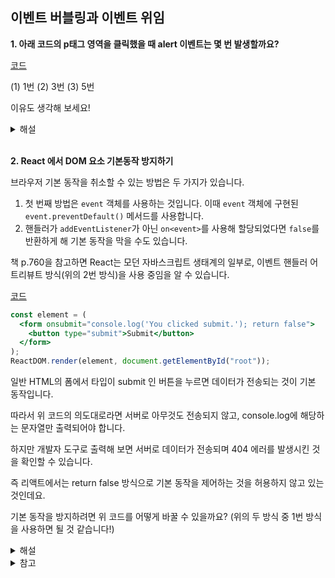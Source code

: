 ## 이벤트 버블링과 이벤트 위임

**1. 아래 코드의 p태그 영역을 클릭했을 때 alert 이벤트는 몇 번 발생할까요?**

[코드](https://codepen.io/gywn-dev/pen/jOxwjdZ)

(1) 1번 (2) 3번 (3) 5번

이유도 생각해 보세요!

<details>
<summary> 해설 </summary>

1. 이벤트 캡처링에 따라 document 객체에서부터 p태그까지 이벤트 객체가 전파됩니다. <u>이 때, 이벤트 핸들러 어트리뷰트 방식으로 등록했으므로 핸들러가 캐치하지 못해서 alert문이 작동하지는 않습니다.</u>
2. `<p>` 에 할당된 `onclick` 핸들러가 동작합니다.
3. 바깥의 `<div>` 에 할당된 핸들러가 동작합니다.
4. 그 바깥의 `<form>` 에 할당된 핸들러가 동작합니다.
5. `document` 객체를 만날 때까지, 각 요소에 할당된 `onclick` 핸들러가 동작합니다.

alert의 내부 코드를 `eventPhase` 를 출력하도록 바꾸면 이를 확인해볼 수 있습니다.(p.773)

</details>

<br/>

**2. React 에서 DOM 요소 기본동작 방지하기**

브라우저 기본 동작을 취소할 수 있는 방법은 두 가지가 있습니다.

1. 첫 번째 방법은 `event` 객체를 사용하는 것입니다. 이때 `event` 객체에 구현된 `event.preventDefault()` 메서드를 사용합니다.
2. 핸들러가 `addEventListener`가 아닌 `on<event>`를 사용해 할당되었다면 `false`를 반환하게 해 기본 동작을 막을 수도 있습니다.

책 p.760을 참고하면 React는 모던 자바스크립트 생태계의 일부로, 이벤트 핸들러 어트리뷰트 방식(위의 2번 방식)을 사용 중임을 알 수 있습니다.

[코드](https://codepen.io/gywn-dev/pen/OJZgKJg)

```jsx
const element = (
  <form onsubmit="console.log('You clicked submit.'); return false">
    <button type="submit">Submit</button>
  </form>
);
ReactDOM.render(element, document.getElementById("root"));
```

일반 HTML의 폼에서 타입이 submit 인 버튼을 누르면 데이터가 전송되는 것이 기본 동작입니다.

따라서 위 코드의 의도대로라면 서버로 아무것도 전송되지 않고, console.log에 해당하는 문자열만 출력되어야 합니다.

하지만 개발자 도구로 출력해 보면 서버로 데이터가 전송되며 404 에러를 발생시킨 것을 확인할 수 있습니다.

즉 리액트에서는 return false 방식으로 기본 동작을 제어하는 것을 허용하지 않고 있는 것인데요.

기본 동작을 방지하려면 위 코드를 어떻게 바꿀 수 있을까요? (위의 두 방식 중 1번 방식을 사용하면 될 것 같습니다!)

<details>
<summary> 해설 </summary>

```jsx
function Form() {
  function handleSubmit(e) {
    e.preventDefault();
    console.log("You clicked submit.");
  }

  return (
    <form onSubmit={handleSubmit}>
      <button type="submit">Submit</button>
    </form>
  );
}
```

</details>

<details>
<summary> 참고 </summary>

[왜 리액트는 return false를 금지했는지?](https://stackoverflow.com/questions/31191841/react-js-cant-return-false-anymore-is-there-an-equivalent)

[이유 2](https://stackoverflow.com/questions/49856490/preventdefault-vs-return-false-when-it-comes-to-reactjs)

짧게 요약하자면, 리액트가 가상 DOM API를 활용하는 라이브러리이기 때문입니다.

[공식문서](https://ko.reactjs.org/docs/events.html)에 따르면, 리액트에서 이벤트 핸들러는 모든 브라우저에서 이벤트를 동일하게 처리하기 위한 이벤트 래퍼 `SyntheticEvent` 객체를 전달받습니다. `stopPropagation()` 과 `preventDefault()`를 포함해서 인터페이스는 브라우저의 고유 이벤트와 같지만 모든 브라우저에서 동일하게 동작합니다.

브라우저의 고유 이벤트가 필요하다면 `nativeEvent` 어트리뷰트를 참조해야 합니다. 리액트의 **합성 이벤트는 브라우저 고유 이벤트에 직접 대응되지 않으며 다릅니다.**

리액트의 이벤트 핸들러 내부에서 return false 하는 것은, 실제 DOM 트리를 통해 전파/발생되는 nativeEvent가 아니라 **리액트의 가상 DOM 상에서 발생하는 syntheticEvent에게** false를 돌려주는 것과 같습니다.

이 때 리액트의 가상 DOM은 단지 리액트에서 제공하는 API로서 실제 DOM과는 다르게 작동할 수 있으므로, 이벤트 핸들러의 return 값 역시 실제 DOM과 다르게 사용할 가능성이 있습니다. 이로 인해 명시적으로 핸들러 내부에서 preventDefault 메서드를 사용할 것이 강제됩니다!

</details>
